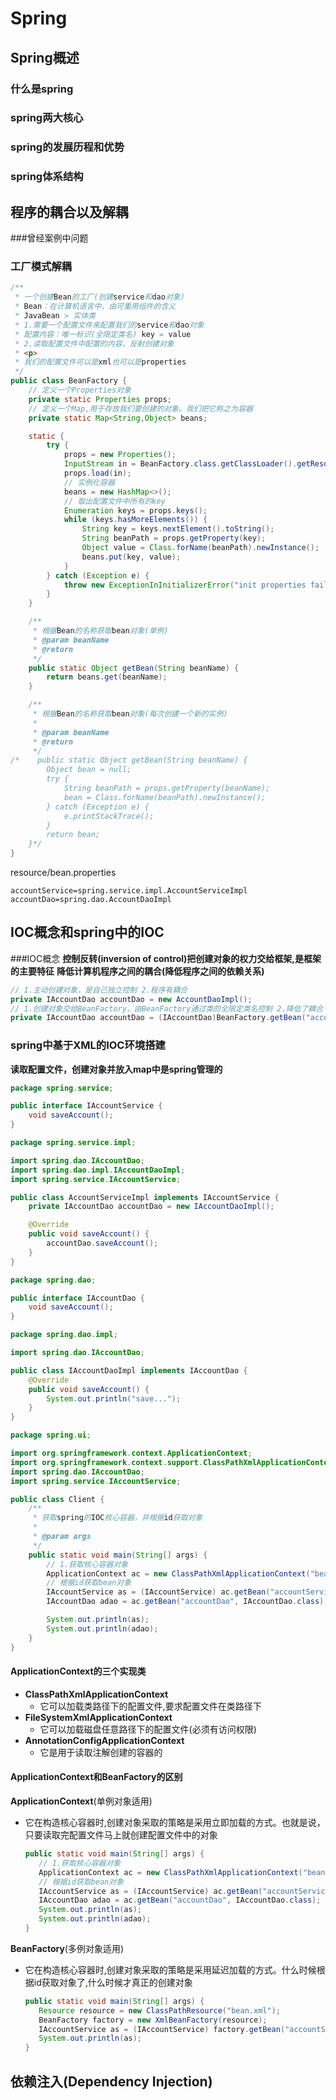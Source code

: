 # Spring

## Spring概述
### 什么是spring
### spring两大核心
### spring的发展历程和优势
### spring体系结构

## 程序的耦合以及解耦
###曾经案例中问题
### 工厂模式解耦
```java
/**
 * 一个创建Bean的工厂(创建service和dao对象)
 * Bean：在计算机语言中，由可重用组件的含义
 * JavaBean > 实体类
 * 1.需要一个配置文件来配置我们的service和dao对象
 * 配置内容：唯一标识(全限定类名) key = value
 * 2.读取配置文件中配置的内容，反射创建对象
 * <p>
 * 我们的配置文件可以是xml也可以是properties
 */
public class BeanFactory {
    // 定义一个Properties对象
    private static Properties props;
    // 定义一个Map,用于存放我们要创建的对象。我们把它称之为容器
    private static Map<String,Object> beans;

    static {
        try {
            props = new Properties();
            InputStream in = BeanFactory.class.getClassLoader().getResourceAsStream("bean.properties");
            props.load(in);
            // 实例化容器
            beans = new HashMap<>();
            // 取出配置文件中所有的key
            Enumeration keys = props.keys();
            while (keys.hasMoreElements()) {
                String key = keys.nextElement().toString();
                String beanPath = props.getProperty(key);
                Object value = Class.forName(beanPath).newInstance();
                beans.put(key, value);
            }
        } catch (Exception e) {
            throw new ExceptionInInitializerError("init properties failed");
        }
    }

    /**
     * 根据Bean的名称获取bean对象(单例)
     * @param beanName
     * @return
     */
    public static Object getBean(String beanName) {
        return beans.get(beanName);
    }

    /**
     * 根据Bean的名称获取bean对象(每次创建一个新的实例)
     *
     * @param beanName
     * @return
     */
/*    public static Object getBean(String beanName) {
        Object bean = null;
        try {
            String beanPath = props.getProperty(beanName);
            bean = Class.forName(beanPath).newInstance();
        } catch (Exception e) {
            e.printStackTrace();
        }
        return bean;
    }*/
}
```
resource/bean.properties
```properties
accountService=spring.service.impl.AccountServiceImpl
accountDao=spring.dao.AccountDaoImpl
```
## IOC概念和spring中的IOC
###IOC概念
**控制反转(inversion of control)把创建对象的权力交给框架,是框架的主要特征**
**降低计算机程序之间的耦合(降低程序之间的依赖关系)**
```java
// 1.主动创建对象，是自己独立控制 2.程序有耦合
private IAccountDao accountDao = new AccountDaoImpl();
// 1.创建对象交给BeanFactory，由BeanFactory通过类的全限定类名控制 2.降低了耦合
private IAccountDao accountDao = (IAccountDao)BeanFactory.getBean("accountDao");
```
### spring中基于XML的IOC环境搭建
**读取配置文件，创建对象并放入map中是spring管理的**
```java
package spring.service;

public interface IAccountService {
    void saveAccount();
}
```
```java
package spring.service.impl;

import spring.dao.IAccountDao;
import spring.dao.impl.IAccountDaoImpl;
import spring.service.IAccountService;

public class AccountServiceImpl implements IAccountService {
    private IAccountDao accountDao = new IAccountDaoImpl();

    @Override
    public void saveAccount() {
        accountDao.saveAccount();
    }
}
```
```java
package spring.dao;

public interface IAccountDao {
    void saveAccount();
}
```
```java
package spring.dao.impl;

import spring.dao.IAccountDao;

public class IAccountDaoImpl implements IAccountDao {
    @Override
    public void saveAccount() {
        System.out.println("save...");
    }
}
```
```java
package spring.ui;

import org.springframework.context.ApplicationContext;
import org.springframework.context.support.ClassPathXmlApplicationContext;
import spring.dao.IAccountDao;
import spring.service.IAccountService;

public class Client {
    /**
     * 获取spring的IOC核心容器，并根据id获取对象
     *
     * @param args
     */
    public static void main(String[] args) {
        // 1.获取核心容器对象
        ApplicationContext ac = new ClassPathXmlApplicationContext("bean.xml");
        // 根据id获取bean对象
        IAccountService as = (IAccountService) ac.getBean("accountService");
        IAccountDao adao = ac.getBean("accountDao", IAccountDao.class);

        System.out.println(as);
        System.out.println(adao);
    }
}
```
#### ApplicationContext的三个实现类
+ **ClassPathXmlApplicationContext**
    + 它可以加载类路径下的配置文件,要求配置文件在类路径下
+ **FileSystemXmlApplicationContext**
    + 它可以加载磁盘任意路径下的配置文件(必须有访问权限)
+ **AnnotationConfigApplicationContext**
    + 它是用于读取注解创建的容器的
#### ApplicationContext和BeanFactory的区别
**ApplicationContext**(单例对象适用)
+ 它在构造核心容器时,创建对象采取的策略是采用立即加载的方式。也就是说，只要读取完配置文件马上就创建配置文件中的对象
    ```java
    public static void main(String[] args) {
       // 1.获取核心容器对象
       ApplicationContext ac = new ClassPathXmlApplicationContext("bean.xml");
       // 根据id获取bean对象
       IAccountService as = (IAccountService) ac.getBean("accountService");
       IAccountDao adao = ac.getBean("accountDao", IAccountDao.class);
       System.out.println(as);
       System.out.println(adao);
    }
    ```
**BeanFactory**(多例对象适用)
+ 它在构造核心容器时,创建对象采取的策略是采用延迟加载的方式。什么时候根据id获取对象了,什么时候才真正的创建对象    
    ```java
    public static void main(String[] args) {
       Resource resource = new ClassPathResource("bean.xml");
       BeanFactory factory = new XmlBeanFactory(resource);
       IAccountService as = (IAccountService) factory.getBean("accountService");
       System.out.println(as);
    }
    ```
## 依赖注入(Dependency Injection)

